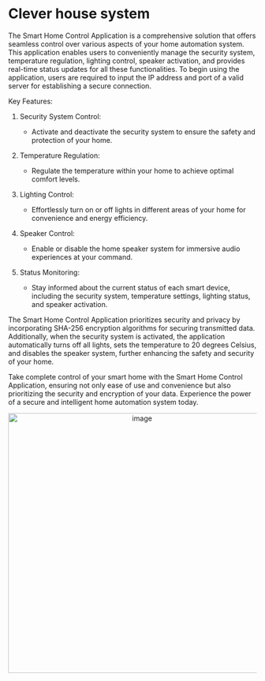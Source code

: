 # Clever house system

The Smart Home Control Application is a comprehensive solution that offers seamless control over various aspects of your home automation system. This application enables users to conveniently manage the security system, temperature regulation, lighting control, speaker activation, and provides real-time status updates for all these functionalities. To begin using the application, users are required to input the IP address and port of a valid server for establishing a secure connection.

Key Features:

1. Security System Control:
   - Activate and deactivate the security system to ensure the safety and protection of your home.

2. Temperature Regulation:
   - Regulate the temperature within your home to achieve optimal comfort levels.

3. Lighting Control:
   - Effortlessly turn on or off lights in different areas of your home for convenience and energy efficiency.

4. Speaker Control:
   - Enable or disable the home speaker system for immersive audio experiences at your command.

5. Status Monitoring:
   - Stay informed about the current status of each smart device, including the security system, temperature settings, lighting status, and speaker activation.

The Smart Home Control Application prioritizes security and privacy by incorporating SHA-256 encryption algorithms for securing transmitted data. Additionally, when the security system is activated, the application automatically turns off all lights, sets the temperature to 20 degrees Celsius, and disables the speaker system, further enhancing the safety and security of your home.

Take complete control of your smart home with the Smart Home Control Application, ensuring not only ease of use and convenience but also prioritizing the security and encryption of your data. Experience the power of a secure and intelligent home automation system today.

<p align="center">
  <img width="527" alt="image" src="https://github.com/Inso4ka/CL-system/assets/109118427/ddc5d5ec-c48e-4cf1-8873-a9674b0a17d1">
</p>

